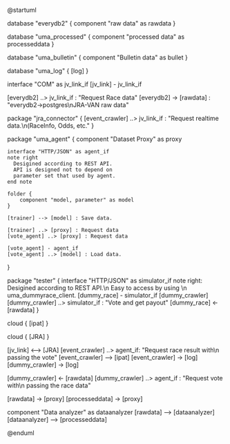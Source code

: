 @startuml

database "everydb2" {
    component "raw data" as rawdata 
}

database "uma_processed" {
    component "processed data" as processeddata 
}

database "uma_bulletin" {
    component "Bulletin data" as bullet 
}

database "uma_log" {
    [log]
}


interface "COM" as jv_link_if
[jv_link] - jv_link_if 

[everydb2] ..> jv_link_if : "Request Race data"
[everydb2] -> [rawdata] : "everydb2->postgres\nJRA-VAN raw data"

package "jra_connector" {
    [event_crawler] ..> jv_link_if : "Request realtime data.\n(RaceInfo, Odds, etc."
}

package "uma_agent" {
    component "Dataset Proxy" as proxy

    interface "HTTP/JSON" as agent_if
    note right
      Desigined according to REST API.
      API is designed not to depend on
      parameter set that used by agent. 
    end note

    folder {
        component "model, parameter" as model
    }

    [trainer] --> [model] : Save data.

    [trainer] ..> [proxy] : Request data
    [vote_agent] ..> [proxy] : Request data

    [vote_agent] - agent_if 
    [vote_agent] ..> [model] : Load data.
}

package "tester" { 
    interface "HTTP/JSON" as simulator_if
    note right: Desigined according to REST API.\n Easy to access by using \n uma_dummyrace_client.
    [dummy_race] - simulator_if
    [dummy_crawler]
    [dummy_crawler] ..> simulator_if : "Vote and get payout" 
    [dummy_race] <- [rawdata]
}

cloud {
    [ipat]
}

cloud {
    [JRA]
}

[jv_link] <--> [JRA]
[event_crawler] ..> agent_if: "Request race result with\n passing the vote"
[event_crawler] --> [ipat]
[event_crawler] -> [log]
[dummy_crawler] -> [log]

[dummy_crawler] <- [rawdata]
[dummy_crawler] ..> agent_if : "Request vote with\n passing the race data"

[rawdata] -> [proxy]
[processeddata] -> [proxy]

component "Data analyzer" as dataanalyzer
[rawdata] --> [dataanalyzer]
[dataanalyzer] --> [processeddata]


@enduml